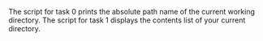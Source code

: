 The script for task 0 prints the absolute path name of the current working directory.
The script for task 1 displays the contents list of your current directory.
